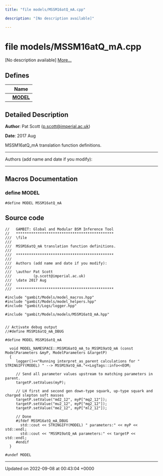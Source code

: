 ```yaml
---
title: "file models/MSSM16atQ_mA.cpp"

description: "[No description available]"

---
```


# file models/MSSM16atQ_mA.cpp

[No description available] [More...](#detailed-description)

## Defines

|                | Name           |
| -------------- | -------------- |
|  | **[MODEL](/documentation/code/files/mssm16atq__ma_8cpp/#define-model)**  |

## Detailed Description


**Author**: Pat Scott ([p.scott@imperial.ac.uk](mailto:p.scott@imperial.ac.uk)) 

**Date**: 2017 Aug

MSSM16atQ_mA translation function definitions.



------------------

Authors (add name and date if you modify):



------------------




## Macros Documentation

### define MODEL

```
#define MODEL MSSM16atQ_mA
```


## Source code

```
//   GAMBIT: Global and Modular BSM Inference Tool
//   *********************************************
///  \file
///
///  MSSM16atQ_mA translation function definitions.
///
///  *********************************************
///
///  Authors (add name and date if you modify):
///
///  \author Pat Scott
///          (p.scott@imperial.ac.uk)
///  \date 2017 Aug
///
///  *********************************************

#include "gambit/Models/model_macros.hpp"
#include "gambit/Models/model_helpers.hpp"
#include "gambit/Logs/logger.hpp"

#include "gambit/Models/models/MSSM16atQ_mA.hpp"


// Activate debug output
//#define MSSM16atQ_mA_DBUG

#define MODEL MSSM16atQ_mA

  void MODEL_NAMESPACE::MSSM16atQ_mA_to_MSSM19atQ_mA (const ModelParameters &myP, ModelParameters &targetP)
  {
     logger()<<"Running interpret_as_parent calculations for " STRINGIFY(MODEL) " --> MSSM19atQ_mA."<<LogTags::info<<EOM;

     // Send all parameter values upstream to matching parameters in parent.
     targetP.setValues(myP);

     // LH first and second gen down-type squark, up-type squark and charged slepton soft masses
     targetP.setValue("md2_12", myP["mq2_12"]);
     targetP.setValue("mu2_12", myP["mq2_12"]);
     targetP.setValue("me2_12", myP["ml2_12"]);

     // Done
     #ifdef MSSM16atQ_mA_DBUG
       std::cout << STRINGIFY(MODEL) " parameters:" << myP << std::endl;
       std::cout << "MSSM19atQ_mA parameters:" << targetP << std::endl;
     #endif
  }

#undef MODEL
```


-------------------------------

Updated on 2022-09-08 at 00:43:04 +0000
